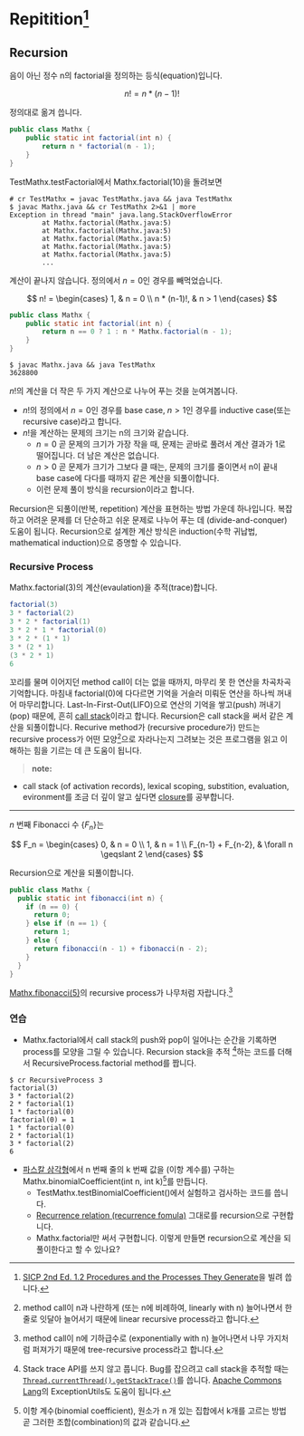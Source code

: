 # Repitition[^sicp12]

## Recursion

음이 아닌 정수 n의 factorial을 정의하는 등식(equation)입니다.

$$
n! = n * (n-1)!
$$

정의대로 옮겨 씁니다.

```java
public class Mathx {
    public static int factorial(int n) {
        return n * factorial(n - 1);
    }
}
```

TestMathx.testFactorial에서 Mathx.factorial(10)을 돌려보면

```console
# cr TestMathx = javac TestMathx.java && java TestMathx
$ javac Mathx.java && cr TestMathx 2>&1 | more
Exception in thread "main" java.lang.StackOverflowError
        at Mathx.factorial(Mathx.java:5)
        at Mathx.factorial(Mathx.java:5)
        at Mathx.factorial(Mathx.java:5)
        at Mathx.factorial(Mathx.java:5)
        at Mathx.factorial(Mathx.java:5)
        ...
```

계산이 끝나지 않습니다. 정의에서 $n=0$인 경우를 빼먹었습니다.

$$
n! =
\begin{cases}
1, & n = 0 \\
n * (n-1)!, & n > 1
\end{cases}
$$

```java
public class Mathx {
    public static int factorial(int n) {
        return n == 0 ? 1 : n * Mathx.factorial(n - 1);
    }
}
```

```console
$ javac Mathx.java && java TestMathx
3628800
```

$n!$의 계산을 더 작은 두 가지 계산으로 나누어 푸는 것을 눈여겨봅니다.
 - $n!$의 정의에서 $n=0$인 경우를 base case, $n \gt 1$인 경우를 inductive case(또는 recursive case)라고 합니다.
 - $n!$을 계산하는 문제의 크기는 n의 크기와 같습니다.
    - $n=0$ 곧 문제의 크기가 가장 작을 때, 문제는 곧바로 풀려서 계산 결과가 1로 떨어집니다. 더 남은 계산은 없습니다.
    - $n \gt 0$ 곧 문제가 크기가 그보다 클 때는, 문제의 크기를 줄이면서 n이 끝내 base case에 다다를 때까지 같은 계산을 되풀이합니다.
    - 이런 문제 풀이 방식을 recursion이라고 합니다.

Recursion은 되풀이(반복, repetition) 계산을 표현하는 방법 가운데 하나입니다. 복잡하고 어려운 문제를 더 단순하고 쉬운 문제로 나누어 푸는 데 (divide-and-conquer) 도움이 됩니다. Recursion으로 설계한 계산 방식은 induction(수학 귀납법, mathematical induction)으로 증명할 수 있습니다.

### Recursive Process

Mathx.factorial(3)의 계산(evaulation)을 추적(trace)합니다.

```java
factorial(3)
3 * factorial(2)
3 * 2 * factorial(1)
3 * 2 * 1 * factorial(0)
3 * 2 * (1 * 1)
3 * (2 * 1)
(3 * 2 * 1)
6
```

꼬리를 물며 이어지던 method call이 더는 없을 때까지, 마무리 못 한 연산을 차곡차곡 기억합니다.
마침내 factorial(0)에 다다르면 기억을 거슬러 미뤄둔 연산을 하나씩 꺼내어 마무리합니다.
Last-In-First-Out(LIFO)으로 연산의 기억을 쌓고(push) 꺼내기(pop) 때문에,
흔히 [call stack][callstack]이라고 합니다.
Recursion은 call stack을 써서 같은 계산을 되풀이합니다.
Recurive method가 (recursive  procedure가) 만드는 recursive process가 어떤 모양[^linear]으로 자라나는지 그려보는 것은 프로그램을 읽고 이해하는 힘을 기르는 데 큰 도움이 됩니다.

> **note:**
- call stack (of activation records), lexical scoping, substition, evaluation, evironment를 조금 더 깊이 알고 싶다면 [closure](../09-01-sidetrip-closure/)를 공부합니다.

---

$n$ 번째 Fibonacci 수 $\{F_n\}$는

$$
F_n =
\begin{cases}
0, & n = 0 \\
1, & n = 1 \\
F_{n-1} + F_{n-2}, & \forall n \geqslant 2
\end{cases}
$$

Recursion으로 계산을 되풀이합니다.

```java
public class Mathx {
  public static int fibonacci(int n) {
    if (n == 0) {
      return 0;
    } else if (n == 1) {
      return 1;
    } else {
      return fibonacci(n - 1) + fibonacci(n - 2);
    }
  }
}
```

[Mathx.fibonacci(5)](https://mitp-content-server.mit.edu/books/content/sectbyfn/books_pres_0/6515/sicp.zip/full-text/book/book-Z-H-11.html#%_sec_1.2.2)의 recursive process가 나무처럼 자랍니다.[^tree]

### 연습

- Mathx.factorial에서 call stack의 push와 pop이 일어나는 순간을 기록하면 process를 모양을 그릴 수 있습니다. Recursion stack을 추적 [^stacktrace]하는 코드를 더해서 RecursiveProcess.factorial method를 짭니다.

```console
$ cr RecursiveProcess 3
factorial(3)
3 * factorial(2)
2 * factorial(1)
1 * factorial(0)
factorial(0) = 1
1 * factorial(0)
2 * factorial(1)
3 * factorial(2)
6
```

- [파스칼 삼각형](https://ko.wikipedia.org/wiki/파스칼의_삼각형)에서 n 번째 줄의 k 번째 값을 (이항 계수를) 구하는 Mathx.binomialCoefficient(int n, int k)[^binomialcoefficient]를 만듭니다.
    - TestMathx.testBinomialCoefficient()에서 실험하고 검사하는 코드를 씁니다.
    - [Recurrence relation (recurrence fomula)](https://math.stackexchange.com/questions/2001859/find-a-binomial-term-general-formula-for-recurrence-relation) 그대로를 recursion으로 구현합니다.
    - Mathx.factorial만 써서 구현합니다. 이렇게 만들면 recursion으로 계산을 되풀이한다고 할 수 있나요?

[callstack]:https://kdoore.gitbook.io/cs1335-java-and-processing/getting-started/recursion/recursion-call-stack

[^sicp12]: [SICP 2nd Ed. 1.2  Procedures and the Processes They Generate](https://mitp-content-server.mit.edu/books/content/sectbyfn/books_pres_0/6515/sicp.zip/full-text/book/book-Z-H-11.html#%_sec_1.2)을 빌려 씁니다.
[^linear]: method call이 n과 나란하게 (또는 n에 비례하여, linearly with n) 늘어나면서 한 줄로 잇달아 늘어서기 때문에 linear recursive process라고 합니다.
[^tree]: method call이 n에 기하급수로 (exponentially with n) 늘어나면서 나무 가지처럼 퍼져가기 때문에 tree-recursive process라고 합니다.
[^stacktrace]: Stack trace API를 쓰지 않고 풉니다. Bug를 잡으려고 call stack을 추적할 때는 [`Thread.currentThread().getStackTrace()`](https://docs.oracle.com/javase/7/docs/api/java/lang/Thread.html#getStackTrace())를 씁니다. [Apache Commons Lang](https://commons.apache.org/proper/commons-lang/javadocs/api-release/index.html)의 ExceptionUtils도 도움이 됩니다.
[^binomialcoefficient]: 이항 계수(binomial coefficient), 원소가 n 개 있는 집합에서 k개를 고르는 방법 곧 그러한 조합(combination)의 값과 같습니다.

